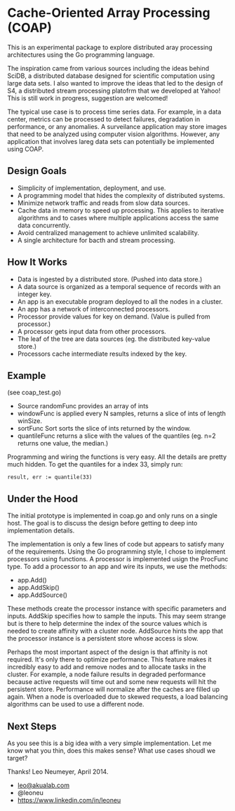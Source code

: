 # Cache-Oriented Array Processing (COAP)

This is an experimental package to explore distributed aray processing architectures using the Go
programming language.

The inspiration came from various sources including the ideas behind SciDB, a distributed database
designed for scientific computation using large data sets. I also wanted to improve the ideas that led to the design of S4, a distributed stream processing platofrm that we developed at Yahoo! This is still work in progress, suggestion are welcomed!

The typical use case is to process time series data. For example, in a data center,
metrics can be processed to detect failures, degradation in performance, or any anomalies.
A surveilance application may store images that need to be analyzed using computer vision
algorithms. However, any application that involves lareg data sets can potentially be
implemented using COAP.

## Design Goals

* Simplicity of implementation, deployment, and use.
* A programming model that hides the complexity of distributed systems.
* Minimize network traffic and reads from slow data sources.
* Cache data in memory to speed up processing. This applies to iterative algorithms and to cases where multiple applications access the same data concurrently.
* Avoid centralized management to achieve unlimited scalability.
* A single architecture for bacth and stream processing.

## How It Works

* Data is ingested by a distributed store. (Pushed into data store.)
* A data source is organized as a temporal sequence of records with an integer key.
* An app is an executable program deployed to all the nodes in a cluster.
* An app has a network of interconnected processors.
* Processor provide values for key on demand. (Value is pulled from processor.)
* A processor gets input data from other processors.
* The leaf of the tree are data sources (eg. the distributed key-value store.)
* Processors cache intermediate results indexed by the key.

## Example

(see coap_test.go)

* Source randomFunc provides an array of ints
* windowFunc is applied every N samples, returns a slice of ints of length winSize.
* sortFunc Sort sorts the slice of ints returned by the window.
* quantileFunc returns a slice with the values of the quantiles (eg. n=2 returns one value, the median.)

Programming and wiring the functions is very easy. All the details are pretty much hidden. To get the quantiles for a index 33, simply run:

`
result, err := quantile(33)
`

## Under the Hood

The initial prototype is implemented in coap.go and only runs on a single host. The goal is to discuss the design before getting to deep into implementation details.

The implementation is only a few lines of code but appears to satisfy many of the requirements. Using the Go programming style, I chose to implement processors using functions. A processor is implemented usign the ProcFunc type. To add a processor to an app and wire its inputs, we use the methods:

* app.Add()
* app.AddSkip()
* app.AddSource()

These methods create the processor instance with specific parameters and inputs. AddSkip specifies how to sample the inputs. This may seem strange but is there to help determine the index of the source values which is needed to create affinity with a cluster node. AddSource hints the app that the processor instance is a persistent store whose access is slow.

Perhaps the most important aspect of the design is that affinity is not required. It's only there to optimize performance. This feature makes it incredibly easy to add and remove nodes and to allocate tasks in the cluster. For example, a node failure results in degraded performance because active requests will time out and some new requests will hit the persistent store. Performance will normalize after the caches are filled up again. When a node is overloaded due to skewed requests, a load balancing algorithms can be used to use a different node.

## Next Steps

As you see this is a big idea with a very simple implementation. Let me know what you thin, does this makes sense? What use cases shoudl we target?

Thanks! Leo Neumeyer, April 2014.
* leo@akualab.com
* @leoneu
* https://www.linkedin.com/in/leoneu
